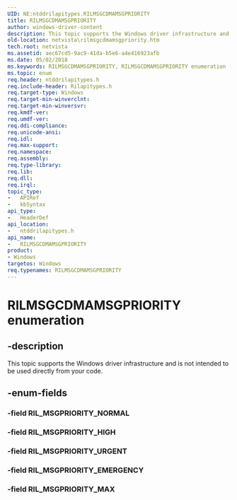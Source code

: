 ```yaml
---
UID: NE:ntddrilapitypes.RILMSGCDMAMSGPRIORITY
title: RILMSGCDMAMSGPRIORITY
author: windows-driver-content
description: This topic supports the Windows driver infrastructure and is not intended to be used directly from your code.
old-location: netvista\rilmsgcdmamsgpriority.htm
tech.root: netvista
ms.assetid: aec67cd5-9ac9-41da-b5e6-a4e416923afb
ms.date: 05/02/2018
ms.keywords: RILMSGCDMAMSGPRIORITY, RILMSGCDMAMSGPRIORITY enumeration [Network Drivers Starting with Windows Vista], RIL_MSGPRIORITY_EMERGENCY, RIL_MSGPRIORITY_HIGH, RIL_MSGPRIORITY_MAX, RIL_MSGPRIORITY_URGENT, netvista.rilmsgcdmamsgpriority, ntddrilapitypes/RILMSGCDMAMSGPRIORITY, ntddrilapitypes/RIL_MSGPRIORITY_EMERGENCY, ntddrilapitypes/RIL_MSGPRIORITY_HIGH, ntddrilapitypes/RIL_MSGPRIORITY_MAX, ntddrilapitypes/RIL_MSGPRIORITY_URGENT
ms.topic: enum
req.header: ntddrilapitypes.h
req.include-header: Rilapitypes.h
req.target-type: Windows
req.target-min-winverclnt: 
req.target-min-winversvr: 
req.kmdf-ver: 
req.umdf-ver: 
req.ddi-compliance: 
req.unicode-ansi: 
req.idl: 
req.max-support: 
req.namespace: 
req.assembly: 
req.type-library: 
req.lib: 
req.dll: 
req.irql: 
topic_type:
-	APIRef
-	kbSyntax
api_type:
-	HeaderDef
api_location:
-	ntddrilapitypes.h
api_name:
-	RILMSGCDMAMSGPRIORITY
product:
- Windows
targetos: Windows
req.typenames: RILMSGCDMAMSGPRIORITY
---
```


# RILMSGCDMAMSGPRIORITY enumeration


## -description


This topic supports the Windows driver infrastructure and is not intended to be used directly from your code.


## -enum-fields




### -field RIL_MSGPRIORITY_NORMAL


### -field RIL_MSGPRIORITY_HIGH


### -field RIL_MSGPRIORITY_URGENT


### -field RIL_MSGPRIORITY_EMERGENCY


### -field RIL_MSGPRIORITY_MAX

